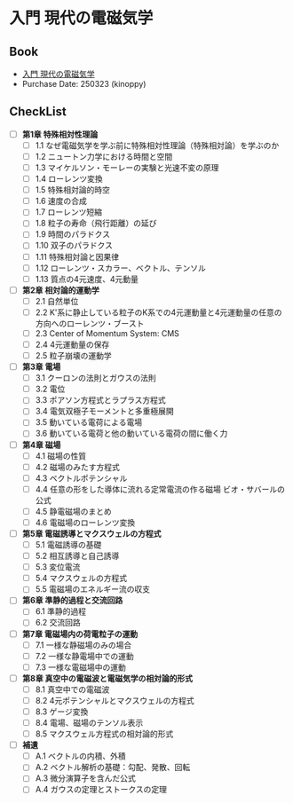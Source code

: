 # 入門 現代の電磁気学

## Book
- [入門 現代の電磁気学](https://www.kspub.co.jp/book/detail/5322451.html)
- Purchase Date: 250323 (kinoppy)

## CheckList
- [ ] **第1章 特殊相対性理論**  
  - [ ] 1.1 なぜ電磁気学を学ぶ前に特殊相対性理論（特殊相対論）を学ぶのか  
  - [ ] 1.2 ニュートン力学における時間と空間  
  - [ ] 1.3 マイケルソン・モーレーの実験と光速不変の原理  
  - [ ] 1.4 ローレンツ変換  
  - [ ] 1.5 特殊相対論的時空  
  - [ ] 1.6 速度の合成  
  - [ ] 1.7 ローレンツ短縮  
  - [ ] 1.8 粒子の寿命（飛行距離）の延び  
  - [ ] 1.9 時間のパラドクス  
  - [ ] 1.10 双子のパラドクス  
  - [ ] 1.11 特殊相対論と因果律  
  - [ ] 1.12 ローレンツ・スカラー、ベクトル、テンソル  
  - [ ] 1.13 質点の4元速度、4元動量  
- [ ] **第2章 相対論的運動学**  
  - [ ] 2.1 自然単位  
  - [ ] 2.2 K'系に静止している粒子のK系での4元運動量と4元運動量の任意の方向へのローレンツ・ブースト  
  - [ ] 2.3 Center of Momentum System: CMS  
  - [ ] 2.4 4元運動量の保存  
  - [ ] 2.5 粒子崩壊の運動学  
- [ ] **第3章 電場**  
  - [ ] 3.1 クーロンの法則とガウスの法則  
  - [ ] 3.2 電位  
  - [ ] 3.3 ポアソン方程式とラプラス方程式  
  - [ ] 3.4 電気双極子モーメントと多重極展開  
  - [ ] 3.5 動いている電荷による電場  
  - [ ] 3.6 動いている電荷と他の動いている電荷の間に働く力  
- [ ] **第4章 磁場**  
  - [ ] 4.1 磁場の性質  
  - [ ] 4.2 磁場のみたす方程式  
  - [ ] 4.3 ベクトルポテンシャル  
  - [ ] 4.4 任意の形をした導体に流れる定常電流の作る磁場 ビオ・サバールの公式  
  - [ ] 4.5 静電磁場のまとめ  
  - [ ] 4.6 電磁場のローレンツ変換  
- [ ] **第5章 電磁誘導とマクスウェルの方程式**  
  - [ ] 5.1 電磁誘導の基礎  
  - [ ] 5.2 相互誘導と自己誘導  
  - [ ] 5.3 変位電流  
  - [ ] 5.4 マクスウェルの方程式  
  - [ ] 5.5 電磁場のエネルギー流の収支  
- [ ] **第6章 準静的過程と交流回路**  
  - [ ] 6.1 準静的過程  
  - [ ] 6.2 交流回路  
- [ ] **第7章 電磁場内の荷電粒子の運動**  
  - [ ] 7.1 一様な静磁場のみの場合  
  - [ ] 7.2 一様な静電場中での運動  
  - [ ] 7.3 一様な電磁場中の運動  
- [ ] **第8章 真空中の電磁波と電磁気学の相対論的形式**  
  - [ ] 8.1 真空中での電磁波  
  - [ ] 8.2 4元ポテンシャルとマクスウェルの方程式  
  - [ ] 8.3 ゲージ変換  
  - [ ] 8.4 電場、磁場のテンソル表示  
  - [ ] 8.5 マクスウェル方程式の相対論的形式  
- [ ] **補遺**  
  - [ ] A.1 ベクトルの内積、外積  
  - [ ] A.2 ベクトル解析の基礎：勾配、発散、回転  
  - [ ] A.3 微分演算子を含んだ公式  
  - [ ] A.4 ガウスの定理とストークスの定理 